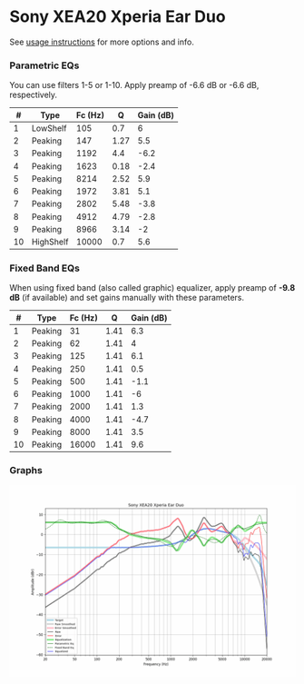 # Sony XEA20 Xperia Ear Duo
See [usage instructions](https://github.com/jaakkopasanen/AutoEq#usage) for more options and info.

### Parametric EQs
You can use filters 1-5 or 1-10. Apply preamp of -6.6 dB or -6.6 dB, respectively.

|   # | Type      |   Fc (Hz) |    Q |   Gain (dB) |
|-----|-----------|-----------|------|-------------|
|   1 | LowShelf  |       105 | 0.7  |         6   |
|   2 | Peaking   |       147 | 1.27 |         5.5 |
|   3 | Peaking   |      1192 | 4.4  |        -6.2 |
|   4 | Peaking   |      1623 | 0.18 |        -2.4 |
|   5 | Peaking   |      8214 | 2.52 |         5.9 |
|   6 | Peaking   |      1972 | 3.81 |         5.1 |
|   7 | Peaking   |      2802 | 5.48 |        -3.8 |
|   8 | Peaking   |      4912 | 4.79 |        -2.8 |
|   9 | Peaking   |      8966 | 3.14 |        -2   |
|  10 | HighShelf |     10000 | 0.7  |         5.6 |

### Fixed Band EQs
When using fixed band (also called graphic) equalizer, apply preamp of **-9.8 dB** (if available) and set gains manually with these parameters.

|   # | Type    |   Fc (Hz) |    Q |   Gain (dB) |
|-----|---------|-----------|------|-------------|
|   1 | Peaking |        31 | 1.41 |         6.3 |
|   2 | Peaking |        62 | 1.41 |         4   |
|   3 | Peaking |       125 | 1.41 |         6.1 |
|   4 | Peaking |       250 | 1.41 |         0.5 |
|   5 | Peaking |       500 | 1.41 |        -1.1 |
|   6 | Peaking |      1000 | 1.41 |        -6   |
|   7 | Peaking |      2000 | 1.41 |         1.3 |
|   8 | Peaking |      4000 | 1.41 |        -4.7 |
|   9 | Peaking |      8000 | 1.41 |         3.5 |
|  10 | Peaking |     16000 | 1.41 |         9.6 |

### Graphs
![](./Sony%20XEA20%20Xperia%20Ear%20Duo.png)
